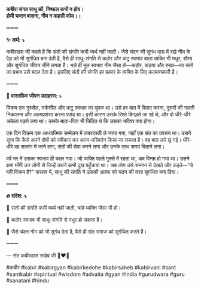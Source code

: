 **कबीरा संगत साधु की, निष्फल कभी न होय। \
होमी चन्दन बासना, नीम न कहसी कोय।।**

➖➖➖

**✨ अर्थ: ⤵**

कबीरदास जी कहते हैं कि संतों की संगति कभी व्यर्थ नहीं जाती। जैसे चंदन की सुगंध पास में रखे नीम के पेड़ को भी सुगंधित बना देती है, वैसे ही साधु-संगति से कठोर और कटु स्वभाव वाला व्यक्ति भी मधुर, सौम्य और सुगंधित जीवन जीने लगता है। भले ही मूल स्वभाव नीम जैसा हो—कठोर, कड़वा और रुखा—पर संतों का प्रभाव उसे बदल देता है। इसलिए संतों की संगति हर प्रकार के व्यक्ति के लिए कल्याणकारी है।

➖➖➖

**🌾 वास्तविक जीवन उदाहरण: ⤵**

विक्रम एक गुस्सैल, तर्कशील और कटु स्वभाव का युवक था। उसे हर बात में विवाद करना, दूसरों की गलती निकालना और आत्मप्रशंसा करना पसंद था। इसी कारण उसके रिश्ते बिगड़ते जा रहे थे, और वो धीरे-धीरे अकेला पड़ने लगा था। उसके माता-पिता भी चिंतित थे कि उसका भविष्य क्या होगा।

एक दिन विक्रम एक आध्यात्मिक सम्मेलन में ज़बरदस्ती ले जाया गया, जहाँ एक संत का प्रवचन था। उसने सुना कि कैसे अपने दोषों को स्वीकार कर आत्म-परिवर्तन किया जा सकता है। वह बात उसे छू गई। धीरे-धीरे वह सत्संग में जाने लगा, संतों की सेवा करने लगा और उनके साथ समय बिताने लगा।

वर्ष भर में उसका स्वभाव ही बदल गया। जो व्यक्ति पहले गुस्से में रहता था, अब विनम्र हो गया था। उसने क्षमा माँगी उन लोगों से जिन्हें उसने कभी दुख पहुँचाया था। अब लोग उसे सम्मान से देखते और कहते—"ये वही विक्रम है?" वास्तव में, साधु की संगति ने उसकी आत्मा को चंदन की तरह सुगंधित बना दिया।

➖➖➖

**🔥 संदेश: ⤵**

📌 संतों की संगति कभी व्यर्थ नहीं जाती, चाहे व्यक्ति जैसा भी हो।

📌 कठोर स्वभाव भी साधु-संगति से मधुर हो सकता है।

📌 जैसे चंदन नीम को भी सुगंध देता है, वैसे ही संत समाज को सुगंधित करते हैं।

➖➖➖

— संत कबीरदास साहेब जी 🙏❤️💯

#कबीर #kabir #kabirgyan #kabirkedohe #kabirsaheb #kabirvani #sant #santkabir #spiritual #wisdom #advaita #gyan #india #gurudwara #guru #sanatani #hindu
